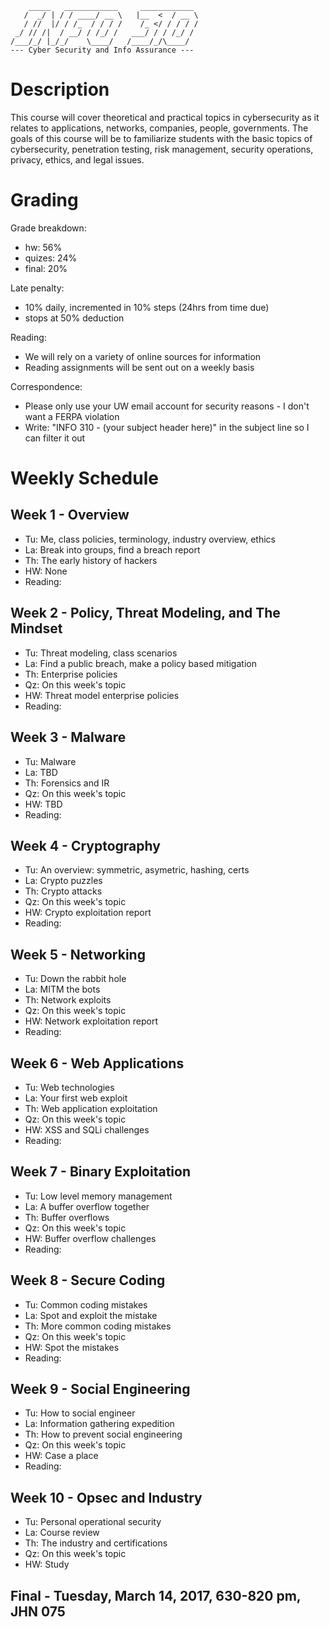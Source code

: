 ```
    _____   ____________     ____________ 
   /  _/ | / / ____/ __ \   |__  <  / __ \
   / //  |/ / /_  / / / /    /_ </ / / / /
 _/ // /|  / __/ / /_/ /   ___/ / / /_/ / 
/___/_/ |_/_/    \____/   /____/_/\____/  
--- Cyber Security and Info Assurance ---

``` 

# Description
This course will cover theoretical and practical topics in cybersecurity as it relates to applications, networks, companies, people, governments. The goals of this course will be to familiarize students with the basic topics of cybersecurity, penetration testing, risk management, security operations, privacy, ethics, and legal issues.

# Grading
Grade breakdown:
- hw: 56%
- quizes: 24%
- final: 20%

Late penalty: 
- 10% daily, incremented in 10% steps (24hrs from time due)
- stops at 50% deduction

Reading:
- We will rely on a variety of online sources for information
- Reading assignments will be sent out on a weekly basis

Correspondence:
- Please only use your UW email account for security reasons - I don't want a FERPA violation
- Write: "INFO 310 - (your subject header here)" in the subject line so I can filter it out

# Weekly Schedule

## Week 1 - Overview
- Tu: Me, class policies, terminology, industry overview, ethics
- La: Break into groups, find a breach report
- Th: The early history of hackers
- HW: None
- Reading: 

## Week 2 - Policy, Threat Modeling, and The Mindset
- Tu: Threat modeling, class scenarios
- La: Find a public breach, make a policy based mitigation
- Th: Enterprise policies
- Qz: On this week's topic
- HW: Threat model enterprise policies
- Reading:

## Week 3 - Malware
- Tu: Malware
- La: TBD
- Th: Forensics and IR
- Qz: On this week's topic
- HW: TBD
- Reading:

## Week 4 - Cryptography
- Tu: An overview: symmetric, asymetric, hashing, certs
- La: Crypto puzzles
- Th: Crypto attacks
- Qz: On this week's topic
- HW: Crypto exploitation report
- Reading:

## Week 5 - Networking
- Tu: Down the rabbit hole
- La: MITM the bots
- Th: Network exploits
- Qz: On this week's topic
- HW: Network exploitation report
- Reading:

## Week 6 - Web Applications
- Tu: Web technologies
- La: Your first web exploit
- Th: Web application exploitation
- Qz: On this week's topic
- HW: XSS and SQLi challenges
- Reading:

## Week 7 - Binary Exploitation
- Tu: Low level memory management
- La: A buffer overflow together
- Th: Buffer overflows
- Qz: On this week's topic
- HW: Buffer overflow challenges
- Reading:

## Week 8 - Secure Coding
- Tu: Common coding mistakes
- La: Spot and exploit the mistake
- Th: More common coding mistakes
- Qz: On this week's topic
- HW: Spot the mistakes
- Reading:

## Week 9 - Social Engineering
- Tu: How to social engineer
- La: Information gathering expedition
- Th: How to prevent social engineering
- Qz: On this week's topic
- HW: Case a place
- Reading:

## Week 10 - Opsec and Industry
- Tu: Personal operational security
- La: Course review
- Th: The industry and certifications
- Qz: On this week's topic
- HW: Study

## Final - Tuesday, March 14, 2017, 630-820 pm, JHN 075

